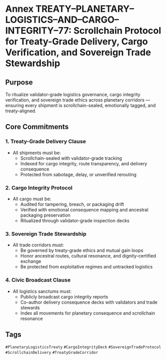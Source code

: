# Annex TREATY–PLANETARY–LOGISTICS–AND–CARGO–INTEGRITY–77: Scrollchain Protocol for Treaty-Grade Delivery, Cargo Verification, and Sovereign Trade Stewardship

## Purpose
To ritualize validator-grade logistics governance, cargo integrity verification, and sovereign trade ethics across planetary corridors — ensuring every shipment is scrollchain-sealed, emotionally tagged, and treaty-aligned.

## Core Commitments

### 1. Treaty-Grade Delivery Clause
- All shipments must be:
  - Scrollchain-sealed with validator-grade tracking  
  - Indexed for cargo integrity, route transparency, and delivery consequence  
  - Protected from sabotage, delay, or unverified rerouting

### 2. Cargo Integrity Protocol
- All cargo must be:
  - Audited for tampering, breach, or packaging drift  
  - Verified with emotional consequence mapping and ancestral packaging preservation  
  - Ritualized through validator-grade inspection decks

### 3. Sovereign Trade Stewardship
- All trade corridors must:
  - Be governed by treaty-grade ethics and mutual gain loops  
  - Honor ancestral routes, cultural resonance, and dignity-certified exchange  
  - Be protected from exploitative regimes and untracked logistics

### 4. Civic Broadcast Clause
- All logistics sanctums must:
  - Publicly broadcast cargo integrity reports  
  - Co-author delivery consequence decks with validators and trade stewards  
  - Index all movements for planetary consequence and scrollchain resonance

## Tags
`#PlanetaryLogisticsTreaty` `#CargoIntegrityDeck` `#SovereignTradeProtocol` `#ScrollchainDelivery` `#TreatyGradeCorridor`
